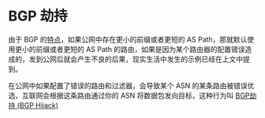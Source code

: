 # BGP 劫持

由于 BGP 的[特点](https://www.cloudflare.com/zh-cn/learning/security/glossary/what-is-bgp/)，如果公网中存在更小的前缀或者更短的 AS Path，那就默认使用更小的前缀或者更短的 AS Path 的路由，如果是因为某个路由器的配置错误造成的，发到公网后就会产生不良的后果，现实生活中发生的示例已经在上文中提到。

在公网中如果配置了错误的路由和过滤器，会导致某个 ASN 的某条路由被错误优选，互联网会根据这条路由通过你的 ASN 将数据包发向目标，这种行为叫 [BGP劫持 (BGP Hijack)](https://www.cloudflare.com/zh-cn/learning/security/glossary/bgp-hijacking/)
